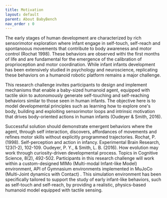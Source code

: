 ```yaml
---
title: Motivation
layout: default
parent: About BabyBench
nav_order : 0
---
```


The early stages of human development are characterized by rich sensorimotor exploration where infant engage in self-touch, self-reach and spontanoous movements that contribute to body awareness and motor control (Rochat 1998). These behaviors are observed withi the first months of life and are fundamental for the emergence of the calibration of proprioception and motor coordination. While infant infants development has been extensively studied in psychology and neuroscience, replicating these behaviors on a humanoid robotic platform remains a major challenge.

This research challenge invites participants to design and implement mechanisms that enable a baby-sized humanoid agent, equipped with tactile skin to autonomously generate self-touching and self-reaching behaviors similar to those seen in human infants. The objective here is to model developmental principles such as learning how to explore one's body, building and exploiting sensorimotor loops and intrinsic motivation that drives body-oriented actions in human infants (Oudeyer & Smith, 2016).

Successful solution should demonstrate emergent behaviors where the agent, through self interaction, discovers, affordances of movements and refines motor skills without explicitly programmed trajectories.
Rochat, P. (1998). Self-perception and action in infancy. Experimental Brain Research, 123(1-2), 102-109.
Oudeyer, P. Y., & Smith, L. B. (2016). How evolution may work through curiosity-driven developmental process. Topics in Cognitive Science, 8(2), 492-502.
Participants in this research challenge will work within a custom-designed MIMo (Multi-modal Infant-like Model) environment, API of Gymnasium environments implemented in MuJoCo (Multi-Joint dynamics with Contact) . This simulation environment has been specifically tailored to support the study of early infant-like behaviors, such as self-touch and self-reach, by providing a realistic, physics-based humanoid model equipped with tactile sensing.